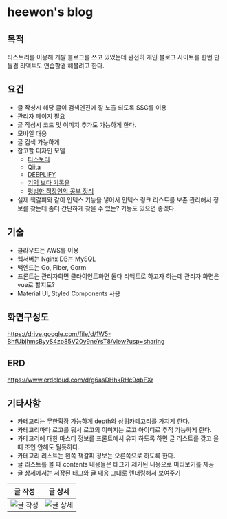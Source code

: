 # heewon's blog

## 목적

티스토리를 이용해 개발 블로그를 쓰고 있었는데 완전히 개인 블로그 사이트를 한번 만들겸 리액트도 연습할겸 해볼려고 한다.

## 요건

- 글 작성시 해당 글이 검색엔진에 잘 노출 되도록 SSG를 이용
- 관리자 페이지 필요
- 글 작성시 코드 및 이미지 추가도 가능하게 한다.
- 모바일 대응
- 글 검색 가능하게
- 참고할 디자인 모델
  - [티스토리](https://www.tistory.com/)
  - [Qiita](https://qiita.com/)
  - [DEEPLIFY](https://deeplify.dev/)
  - [기억 보다 기록을](https://kyounghwan01.github.io/blog)
  - [평범한 직장인의 공부 정리](https://developer-talk.tistory.com/)
- 실제 책갈피와 같이 인덱스 기능을 넣어서 인덱스 링크 리스트를 보존 관리해서 정보를 찾는데 좀더 간단하게 찾을 수 있는? 기능도 있으면 좋겠다.

## 기술

- 클라우드는 AWS를 이용
- 웹서버는 Nginx DB는 MySQL
- 백엔드는 Go, Fiber, Gorm
- 프론트는 관리자화면 클라이언트화면 둘다 리액트로 하고자 하는데 관리자 화면은 vue로 할지도?
- Material UI, Styled Components 사용

## 화면구성도

https://drive.google.com/file/d/1W5-BhfUbjhmsByyS4zp85V20y9neYsT8/view?usp=sharing

## ERD

https://www.erdcloud.com/d/g6asDHhkRHc9qbFXr

## 기타사항

- 카테고리는 무한확장 가능하게 depth와 상위카테고리를 가지게 한다.
- 카테고리마다 로고를 둬서 로고의 이미지는 로고 아이디로 추적 가능하게 한다.
- 카테고리에 대한 마스터 정보를 프론트에서 유지 하도록 하면 글 리스트를 갖고 올때 조인 안해도 될듯하다.
- 카테고리 리스트는 왼쪽 책갈피 정보는 오른쪽으로 하도록 한다.
- 글 리스트를 볼 때 contents 내용들은 태그가 제거된 내용으로 미리보기를 제공
- 글 상세에서는 저장된 태그와 글 내용 그대로 렌더링해서 보여주기

| 글 작성                                                                                        | 글 상세                                                                                         |
| ---------------------------------------------------------------------------------------------- | ----------------------------------------------------------------------------------------------- |
| ![글 작성](https://github.com/gmldnjs26/react-heewon-blog/blob/develop/img/write.png?raw=true) | ![글 상세](https://github.com/gmldnjs26/react-heewon-blog/blob/develop/img/detail.png?raw=true) |
